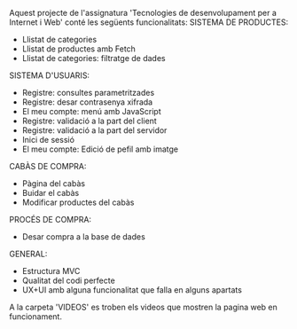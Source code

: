Aquest projecte de l'assignatura 'Tecnologies de desenvolupament per a Internet i Web' conté les següents funcionalitats:
SISTEMA DE PRODUCTES:
- Llistat de categories
- Llistat de productes amb Fetch
- Llistat de categories: filtratge de dades

SISTEMA D'USUARIS:
- Registre: consultes parametritzades
- Registre: desar contrasenya xifrada
- El meu compte: menú amb JavaScript
- Registre: validació a la part del client
- Registre: validació a la part del servidor
- Inici de sessió
- El meu compte: Edició de pefil amb imatge

CABÀS DE COMPRA:
- Pàgina del cabàs
- Buidar el cabàs
- Modificar productes del cabàs

PROCÉS DE COMPRA:
- Desar compra a la base de dades

GENERAL:
- Estructura MVC
- Qualitat del codi perfecte
- UX+UI amb alguna funcionalitat que falla en alguns apartats

A la carpeta 'VIDEOS' es troben els videos que mostren la pagina web en funcionament.
